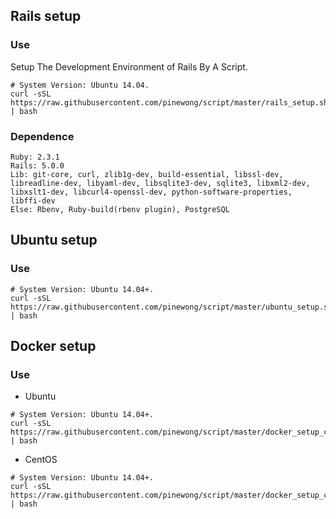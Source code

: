## Rails setup

### Use

Setup The Development Environment of Rails By A Script.

```
# System Version: Ubuntu 14.04.
curl -sSL https://raw.githubusercontent.com/pinewong/script/master/rails_setup.sh | bash
```

### Dependence

```
Ruby: 2.3.1
Rails: 5.0.0
Lib: git-core, curl, zlib1g-dev, build-essential, libssl-dev, libreadline-dev, libyaml-dev, libsqlite3-dev, sqlite3, libxml2-dev, libxslt1-dev, libcurl4-openssl-dev, python-software-properties, libffi-dev
Else: Rbenv, Ruby-build(rbenv plugin), PostgreSQL
```
## Ubuntu setup

### Use

```
# System Version: Ubuntu 14.04+.
curl -sSL https://raw.githubusercontent.com/pinewong/script/master/ubuntu_setup.sh | bash
```

## Docker setup

### Use

- Ubuntu

```
# System Version: Ubuntu 14.04+.
curl -sSL https://raw.githubusercontent.com/pinewong/script/master/docker_setup_centos.sh | bash
```

- CentOS

```
# System Version: Ubuntu 14.04+.
curl -sSL https://raw.githubusercontent.com/pinewong/script/master/docker_setup_centos.sh | bash
```
